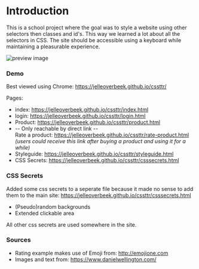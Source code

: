 # Introduction
This is a school project where the goal was to style a website using other selectors then classes and id's. This way we learned a lot about all the selectors in CSS. The site should be accessible using a keyboard while maintaining a pleasurable experience.     

![preview image](https://d.pr/i/4SD0QG+)

### Demo
Best viewed using Chrome:
https://jelleoverbeek.github.io/cssttr/

Pages:
* index: https://jelleoverbeek.github.io/cssttr/index.html
* login: https://jelleoverbeek.github.io/cssttr/login.html
* Product: https://jelleoverbeek.github.io/cssttr/product.html
* -- Only reachable by direct link --  
Rate a product: https://jelleoverbeek.github.io/cssttr/rate-product.html  
*(users could receive this link after buying a product and using it for a while)*
* Styleguide: https://jelleoverbeek.github.io/cssttr/styleguide.html
* CSS Secrets: https://jelleoverbeek.github.io/cssttr/csssecrets.html

### CSS Secrets
Added some css secrets to a seperate file because it made no sense to add them to the main site:
https://jelleoverbeek.github.io/cssttr/csssecrets.html

* (Pseudo)random backgrounds
* Extended clickable area

All other css secrets are used somewhere in the site.

### Sources
* Rating example makes use of Emoji from: http://emojione.com
* Images and text from: https://www.danielwellington.com/